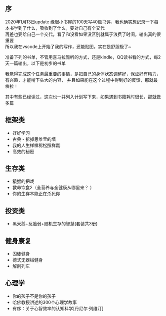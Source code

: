 ## 序
2020年1月13日update
缘起小书屋的100天写40篇书评，我也确实想记录一下每本书学到了什么，吸收到了什么，要对自己有个交代  
再差也要给自己一个交代，看了和没看如果没区别就属于浪费了时间，输出真的很重要  
所以我在vscode上开始了我的写作，还能贴图，实在是舒服极了~

准备下列的书单，不管用喜马拉雅听的方式，还是kindle，QQ读书看的方式，每2天一篇输出，以下是初步的书单

我觉得完成这个任务最重要的事情，是把自己的身体状态调整好，保证好有精力，有兴趣，才能啃下头大的内容，
并且如果能在这个过程中得到好的反馈，那就最棒拉！  

其中有些已经读过，这次也一并列入计划写下来，如果遇到书籍耗时很长，那就做多篇


框架类
-------------------
- 好好学习
- 古典 - 拆掉思维里的墙
- 我的人生样样稀松照样赢
- 高效的秘密


生存类
-------------------
- 猿猴的把戏
- 救命饮食2（全营养与全健康从哪里来？ ）
- 你的生存本能正在杀死你

投资类
-------------------
- 黑天鹅+反脆弱+随机生存的智慧(套装共3册)

健身康复
-------------------
- 囚徒健身
- 德式无器械健身
- 解剖列车

心理学
-------------------
- 你的孩子不是你的孩子
- 哈佛教授讲述的300个心理学故事
- 有序：关于心智效率的认知科学[丹尼尔·列维汀]






